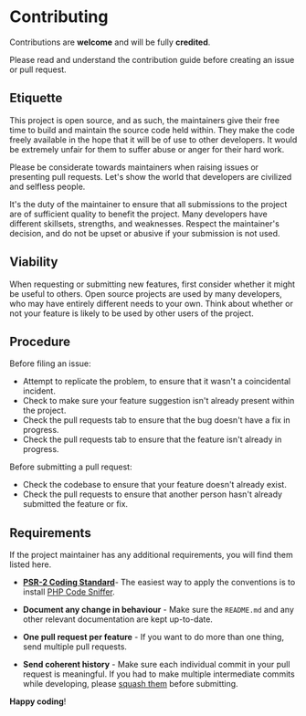 
# Contributing  
  
Contributions are **welcome** and will be fully **credited**.  
  
Please read and understand the contribution guide before creating an issue or pull request.  
  
## Etiquette  
  
This project is open source, and as such, the maintainers give their free time to build and maintain the source code held within. They make the code freely available in the hope that it will be of use to other developers. It would be extremely unfair for them to suffer abuse or anger for their hard work.  
  
Please be considerate towards maintainers when raising issues or presenting pull requests. Let's show the world that developers are civilized and selfless people.  
  
It's the duty of the maintainer to ensure that all submissions to the project are of sufficient quality to benefit the project. Many developers have different skillsets, strengths, and weaknesses. Respect the maintainer's decision, and do not be upset or abusive if your submission is not used.  
  
## Viability  
  
When requesting or submitting new features, first consider whether it might be useful to others. Open source projects are used by many developers, who may have entirely different needs to your own. Think about whether or not your feature is likely to be used by other users of the project.  
  
## Procedure  
  
Before filing an issue:  
  
- Attempt to replicate the problem, to ensure that it wasn't a coincidental incident.  
- Check to make sure your feature suggestion isn't already present within the project.  
- Check the pull requests tab to ensure that the bug doesn't have a fix in progress.  
- Check the pull requests tab to ensure that the feature isn't already in progress.  
  
Before submitting a pull request:  
  
- Check the codebase to ensure that your feature doesn't already exist.  
- Check the pull requests to ensure that another person hasn't already submitted the feature or fix.  
  
## Requirements  
  
If the project maintainer has any additional requirements, you will find them listed here.  
  
- **[PSR-2 Coding Standard](https://github.com/php-fig/fig-standards/blob/master/accepted/PSR-2-coding-style-guide.md)**- The easiest way to apply the conventions is to install [PHP Code Sniffer](http://pear.php.net/package/PHP_CodeSniffer).  
  
- **Document any change in behaviour** - Make sure the `README.md` and any other relevant documentation are kept up-to-date.  
  
- **One pull request per feature** - If you want to do more than one thing, send multiple pull requests.  
  
- **Send coherent history** - Make sure each individual commit in your pull request is meaningful. If you had to make multiple intermediate commits while developing, please [squash them](http://www.git-scm.com/book/en/v2/Git-Tools-Rewriting-History#Changing-Multiple-Commit-Messages) before submitting.  
  
**Happy coding**!